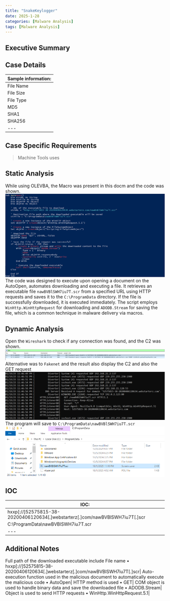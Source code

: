 ```yaml
---
title: "SnakeKeylogger"
date: 2025-1-28
categories: [Malware Analysis]
tags: [Malware Analysis]
---
```


## Executive Summary

## Case Details
| Sample information: | 
|---|
File Name |
File Size |
File Type |
MD5 |
SHA1 |
SHA256 |
|---|

## Case Specific Requirements
> Machine
> Tools uses

## Static Analysis
While using OLEVBA, the Macro was present in this docm and the code was shown.
![img1](assets/1-SnakeKeylogger/image2.png)
The code was designed to execute upon opening a document on the AutoOpen, automates downloading and executing a file. It retrieves an executable file `nawBVBlSWH7iu7T.scr` from a specified URL using HTTP requests and saves it to the `C:\ProgramData` directory. If the file is successfully downloaded, it is executed immediately. The script employs `WinHttp.WinHttpRequest` for downloading and `ADODB.Stream` for saving the file, which is a common technique in malware delivery via macros.

## Dynamic Analysis
Open the `Wireshark` to check if any connection was found, and the C2 was shown.
![img2](assets/1-SnakeKeylogger/image3.png)
Alternative was to `Fakenet` and the result also display the C2 and also the GET request
![img3](assets/1-SnakeKeylogger/image4.png)
The program will save to `C:\ProgramData\nawBVBlSWH7iu7T.scr`
![img4](assets/1-SnakeKeylogger/image5.png)

## IOC
| IOC: | 
|---|
hxxp[://]52575815-38-20200406120634[.]webstarterz[.]com/nawBVBlSWH7iu7T[.]scr | URL
C:\ProgramData\nawBVBlSWH7iu7T.scr | Excutable Path
|---|

## Additional Notes
Full path of the downloaded executable include File name
•	hxxp[://]52575815-38-20200406120634[.]webstarterz[.]com/nawBVBlSWH7iu7T[.]scr|
Auto-execution function used in the malicious document to automatically execute the malicious code
•	AutoOpen|
HTTP method is used
•	GET|
COM object is used to handle binary data and save the downloaded file
•	ADODB.Stream|
Object is used to send HTTP requests
•	WinHttp.WinHttpRequest.5.1|
